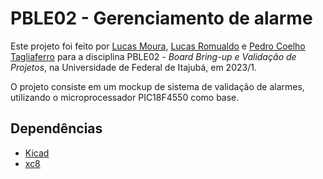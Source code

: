 # PBLE02 - Gerenciamento de alarme

Este projeto foi feito por [Lucas Moura](https://github.com/lucaslpmoura), [Lucas Romualdo](https://github.com/ROMUALDO-TXT) e [Pedro Coelho Tagliaferro](https://github.com/pedroctag) para a disciplina PBLE02 - *Board Bring-up e Validação de Projetos*, na Universidade de Federal de Itajubá, em 2023/1.

O projeto consiste em um mockup de sistema de validação de alarmes, utilizando o microprocessador PIC18F4550 como base. 

## Dependências 
- [Kicad](https://www.kicad.org)
- [xc8](https://www.microchip.com/en-us/tools-resources/develop/mplab-xc-compilers)
